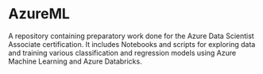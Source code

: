 # AzureML
A repository containing preparatory work done for the Azure Data Scientist Associate certification.
It includes Notebooks and scripts for exploring data and training various classification and regression models using Azure Machine Learning and Azure Databricks.
